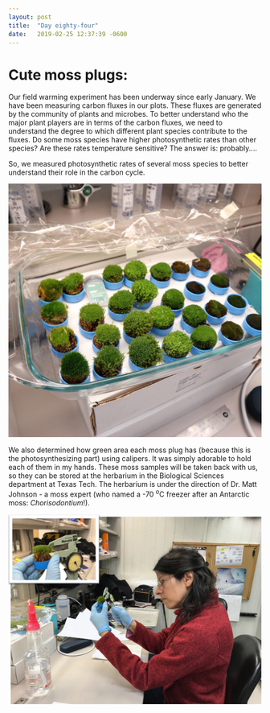 ```yaml
---
layout: post
title:  "Day eighty-four"
date:   2019-02-25 12:37:39 -0600
---
```

# Cute moss plugs:   
Our field warming experiment has been underway since early January. We have been measuring carbon fluxes in our plots. These fluxes are generated by the community of plants and microbes. To better understand who the major plant players are in terms of the carbon fluxes, we need to understand the degree to which different plant species contribute to the fluxes. Do some moss species have higher photosynthetic rates than other species? Are these rates temperature sensitive? The answer is: probably....

So, we measured photosynthetic rates of several moss species to better understand their role in the carbon cycle. 

![Cute moss plugs](/assets/blog_photos/190225/IMG_0294.jpg)

We also determined how green area each moss plug has (because this is the photosynthesizing part) using calipers. It was simply adorable to hold each of them in my hands. These moss samples will be taken back with us, so they can be stored at the herbarium in the Biological Sciences department at Texas Tech. The herbarium is under the direction of Dr. Matt Johnson - a moss expert (who named a -70 <sup>o</sup>C freezer after an Antarctic moss: *Chorisodontium*!).

![Caliper measurements](/assets/blog_photos/190225/measuringMoss.jpg)
